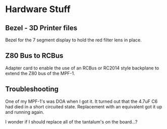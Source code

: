 # Hardware Stuff

## Bezel - 3D Printer files
Bezel for the 7 segment display to hold the red filter lens in place.

## Z80 Bus to RCBus
Adapter card to enable the use of an RCBus or RC2014 style backplane to extend the Z80 bus of the MPF-1.

## Troubleshooting
One of my MPF-1's was DOA when I got it. It turned out that the 4.7uF C6 had died in a short circuited state.
Replacement with an equivalent got it up and running again.

I wonder if I should replace all of the tantalum's on the board...?
